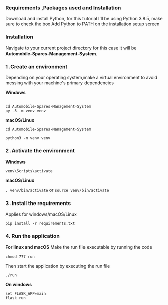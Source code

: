 ### Requirements ,Packages used and Installation
Download and install Python, for this tutorial I'll be using Python 3.8.5, make sure to check the box Add Python to PATH on the installation setup screen
 
### Installation
          
Navigate to your current project directory for this case it will be **Automobile-Spares-Management-System**. <br>
          
### 1 .Create an environment
          
Depending on your operating system,make a virtual environment to avoid messing with your machine's primary dependencies
          
**Windows**
          
```

cd Automobile-Spares-Management-System
py -3 -m venv venv

```
          
**macOS/Linux**
          
```
cd Automobile-Spares-Management-System

python3 -m venv venv

```

### 2 .Activate the environment
          
**Windows** 

```venv\Scripts\activate```
          
**macOS/Linux**

```. venv/bin/activate```
or
```source venv/bin/activate```

### 3 .Install the requirements

Applies for windows/macOS/Linux

```pip install -r requirements.txt```
  
### 4. Run the application 

**For linux and macOS**
Make the run file executable by running the code

```chmod 777 run```

Then start the application by executing the run file

```./run```

**On windows**
```
set FLASK_APP=main
flask run

```
